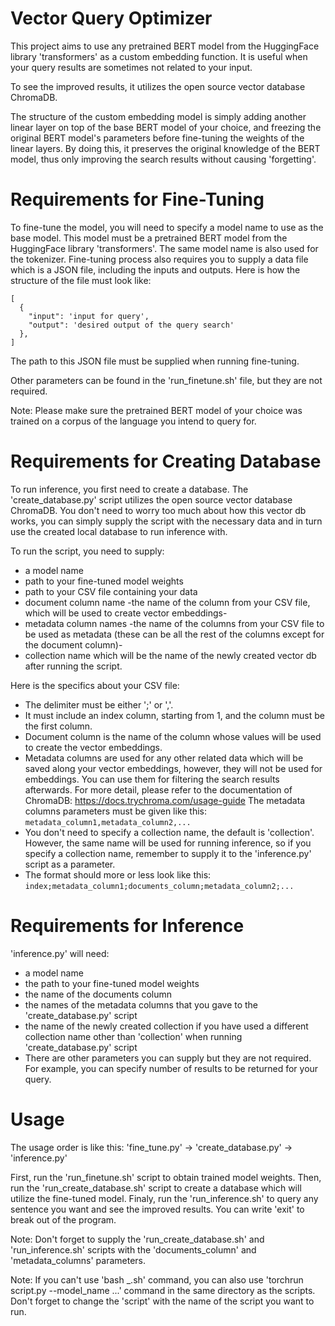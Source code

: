 # Vector Query Optimizer

This project aims to use any pretrained BERT model from the HuggingFace library 'transformers'
as a custom embedding function. It is useful when your query results are sometimes not related to your input.

To see the improved results, it utilizes the open source vector database ChromaDB.

The structure of the custom embedding model is simply adding another linear layer on top of the base 
BERT model of your choice, and freezing the original BERT model's parameters before fine-tuning the 
weights of the linear layers. By doing this, it preserves the original knowledge of the BERT model, 
thus only improving the search results without causing 'forgetting'.



# Requirements for Fine-Tuning

To fine-tune the model, you will need to specify a model name to use as the base model. This model must be a pretrained
BERT model from the HuggingFace library 'transformers'. The same model name is also used for the tokenizer.
Fine-tuning process also requires you to supply a data file which is a JSON file, including the inputs and outputs.
Here is how the structure of the file must look like:
```
[
  {
    "input": 'input for query',
    "output": 'desired output of the query search'
  },
]
```
The path to this JSON file must be supplied when running fine-tuning.

Other parameters can be found in the 'run_finetune.sh' file, but they are not required.

Note: Please make sure the pretrained BERT model of your choice was trained on a corpus of the language you intend to query
for.



# Requirements for Creating Database

To run inference, you first need to create a database. The 'create_database.py' script utilizes the open source vector 
database ChromaDB. You don't need to worry too much about how this vector db works, you can simply supply the script with 
the necessary data and in turn use the created local database to run inference with.

To run the script, you need to supply:
- a model name
- path to your fine-tuned model weights
- path to your CSV file containing your data
- document column name -the name of the column from your CSV file, which will be used to create vector embeddings-
- metadata column names -the name of the columns from your CSV file to be used as metadata (these can be all the rest of the columns except for the
document column)-
- collection name which will be the name of the newly created vector db after running the script.

Here is the specifics about your CSV file:
- The delimiter must be either ';' or ','.
- It must include an index column, starting from 1, and the column must be the first column.
- Document column is the name of the column whose values will be used to create the vector embeddings.
- Metadata columns are used for any other related data which will be saved along your vector embeddings, however,
they will not be used for embeddings. You can use them for filtering the search results afterwards. For more detail,
please refer to the documentation of ChromaDB: https://docs.trychroma.com/usage-guide
The metadata columns parameters must be given like this:
`metadata_column1,metadata_column2,...`
- You don't need to specify a collection name, the default is 'collection'. However, the same name will be used for
running inference, so if you specify a collection name, remember to supply it to the 'inference.py' script as a parameter.
- The format should more or less look like this:
`index;metadata_column1;documents_column;metadata_column2;...`



# Requirements for Inference

'inference.py' will need: 
- a model name
- the path to your fine-tuned model weights
- the name of the documents column
- the names of the metadata columns that you gave to the 'create_database.py' script
- the name of the newly created collection if you have used a different collection name other than 'collection' when running 'create_database.py' script
- There are other parameters you can supply but they are not required. For example, you can specify number of results to be returned for your query.



# Usage

The usage order is like this: 'fine_tune.py' -> 'create_database.py' -> 'inference.py'

First, run the 'run_finetune.sh' script to obtain trained model weights.
Then, run the 'run_create_database.sh' script to create a database which will utilize the fine-tuned model.
Finaly, run the 'run_inference.sh' to query any sentence you want and see the improved results. You can write 'exit' to break out of the program.

Note: Don't forget to supply the 'run_create_database.sh' and 'run_inference.sh' scripts with the 'documents_column' and 'metadata_columns' parameters.

Note: If you can't use 'bash _.sh' command, you can also use 'torchrun script.py --model_name ...' command in the same directory as the scripts. Don't forget
to change the 'script' with the name of the script you want to run.










